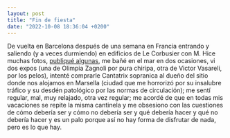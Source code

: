 ```yaml
---
layout: post
title: "Fin de fiesta"
date: "2022-10-08 18:36:04 +0200"
---
```


De vuelta en Barcelona después de una semana en Francia entrando y saliendo (y
a veces durmiendo) en edificios de Le Corbusier con M. Hice muchas fotos, [publiqué
algunas](/photos), me bañé en el mar en dos ocasiones, vi dos expos (una de
Olimpia Zagnoli por pura chiripa, otra de Victor Vasareli,
por los pelos), intenté comprarle Cantatrix sopranica al dueño del sitio donde 
nos alojamos en Marsella (ciudad que me horrorizó por su insalubre tráfico y su
desdén patológico por las normas de circulación); me sentí regular, mal, muy relajado,
otra vez regular; me acordé de que en todas mis vacaciones se repite la misma
cantinela y me obsesiono con las cuestiones de cómo debería ser y cómo no
debería ser y qué debería hacer y qué no debería hacer y es un palo porque así
no hay forma de disfrutar de nada, pero es lo que hay.

